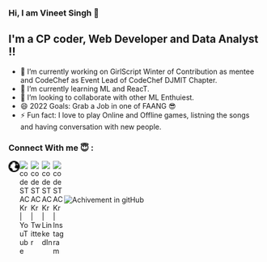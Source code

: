 ### Hi, I am Vineet Singh 👋

## I'm a CP coder, Web Developer and Data Analyst !!

- 🔭 I’m currently working on GirlScript Winter of Contribution as mentee and CodeChef as Event Lead of CodeChef DJMIT Chapter.
- 🌱 I’m currently learning ML and ReacT.
- 👯 I’m looking to collaborate with other ML Enthuiest.
- 😄 2022 Goals: Grab a Job in one of FAANG 😎
- ⚡ Fun fact: I love to play Online and Offline games, listning the songs and having conversation with new people.

### Connect With me 😇 :

[<img align="left" alt="codeSTACKr.com" width="22px" src="https://raw.githubusercontent.com/iconic/open-iconic/master/svg/globe.svg" />][website]
[<img align="left" alt="codeSTACKr | YouTube" width="22px" src="https://cdn.jsdelivr.net/npm/simple-icons@v3/icons/youtube.svg" />][youtube]
[<img align="left" alt="codeSTACKr | Twitter" width="22px" src="https://cdn.jsdelivr.net/npm/simple-icons@v3/icons/twitter.svg" />][twitter]
[<img align="left" alt="codeSTACKr | LinkedIn" width="22px" src="https://cdn.jsdelivr.net/npm/simple-icons@v3/icons/linkedin.svg" />][linkedin]
[<img align="left" alt="codeSTACKr | Instagram" width="22px" src="https://cdn.jsdelivr.net/npm/simple-icons@v3/icons/instagram.svg" />][instagram]

<br/>
<br/>
<br/>

[website]: https://ghhsgf.herokuapp.com/
[twitter]: https://twitter.com/AnkitSi49672583
[youtube]: https://www.youtube.com/channel/UCEo-bUz4ccbfLp_dBV1s-IA
[instagram]: https://www.instagram.com/mr_______cypher_______056/
[linkedin]: https://www.linkedin.com/in/vineet-singh-2001/

<br/>

<img src="https://github-readme-stats.vercel.app/api?username=vineetsingh0809&&show_icons=true&title_color=ffffff&icon_color=bb2acf&text_color=daf7dc&bg_color=151515" alt="Achivement in gitHub">
